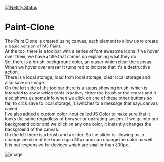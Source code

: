 [![Netlify Status](https://api.netlify.com/api/v1/badges/ed6de97e-8d08-4a43-8dcb-8f932a407005/deploy-status)](https://app.netlify.com/sites/paintc/deploys)
# Paint-Clone
The Paint Clone is created using canvas, each element to allow us to create a basic version of MS Paint.<br>
At the top, there is a toolbar with a series of font awesome icons if we hover over them, we have a title that comes up explaining what they do.<br>
So, there is a brush, background color, an eraser which clear the canvas. When we hover over eraser It turns red to indicate that it's a destructive action.<br>
There is a local storage, load from local storage, clear local storage and also save an image.<br>
On the left side of the toolbar there is a status showing brush, which is intended to show which tools is active, either the brush or the eraser and it also shows us some info when we click on one of these other buttons so far, to click save to local storage, it switches to a message that says canvas saved.<br>
I've also added a custom color input called JS Color to make sure that it looks the same regardless of browser or operating system. If we go into our background color and we click on any one color, it instantly changes the background of the canvas.<br>
On the left there is a brush and a slider. So the slider is allowing us to change the size of the brush upto 50px and can change the color as well.<br>
It is not responsive for devices which are smaller than 800px.

![image](https://user-images.githubusercontent.com/60316890/180756475-9dd8bb76-953e-4a77-995a-1b6de7f1c057.png)

